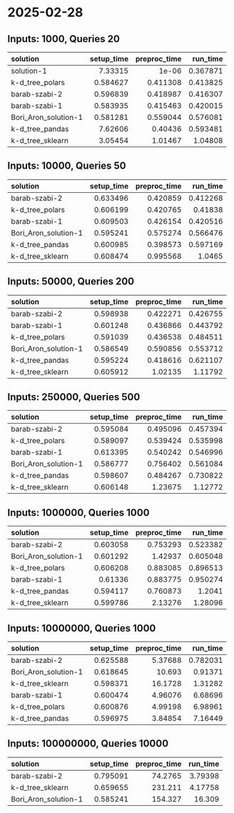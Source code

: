 # 2025-02-28

## Inputs: 1000, Queries 20

| solution             |   setup_time |   preproc_time |   run_time |
|:---------------------|-------------:|---------------:|-----------:|
| solution-1           |     7.33315  |       1e-06    |   0.367871 |
| k-d_tree_polars      |     0.584627 |       0.411308 |   0.413825 |
| barab-szabi-2        |     0.596839 |       0.418987 |   0.416307 |
| barab-szabi-1        |     0.583935 |       0.415463 |   0.420015 |
| Bori_Aron_solution-1 |     0.581281 |       0.559044 |   0.576081 |
| k-d_tree_pandas      |     7.62606  |       0.40436  |   0.593481 |
| k-d_tree_sklearn     |     3.05454  |       1.01467  |   1.04808  |

## Inputs: 10000, Queries 50

| solution             |   setup_time |   preproc_time |   run_time |
|:---------------------|-------------:|---------------:|-----------:|
| barab-szabi-2        |     0.633496 |       0.420859 |   0.412268 |
| k-d_tree_polars      |     0.606199 |       0.420765 |   0.41838  |
| barab-szabi-1        |     0.609503 |       0.426154 |   0.420516 |
| Bori_Aron_solution-1 |     0.595241 |       0.575274 |   0.566476 |
| k-d_tree_pandas      |     0.600985 |       0.398573 |   0.597169 |
| k-d_tree_sklearn     |     0.608474 |       0.995568 |   1.0465   |

## Inputs: 50000, Queries 200

| solution             |   setup_time |   preproc_time |   run_time |
|:---------------------|-------------:|---------------:|-----------:|
| barab-szabi-2        |     0.598938 |       0.422271 |   0.426755 |
| barab-szabi-1        |     0.601248 |       0.436866 |   0.443792 |
| k-d_tree_polars      |     0.591039 |       0.436538 |   0.484511 |
| Bori_Aron_solution-1 |     0.586549 |       0.590856 |   0.553712 |
| k-d_tree_pandas      |     0.595224 |       0.418616 |   0.621107 |
| k-d_tree_sklearn     |     0.605912 |       1.02135  |   1.11792  |

## Inputs: 250000, Queries 500

| solution             |   setup_time |   preproc_time |   run_time |
|:---------------------|-------------:|---------------:|-----------:|
| barab-szabi-2        |     0.595084 |       0.495096 |   0.457394 |
| k-d_tree_polars      |     0.589097 |       0.539424 |   0.535998 |
| barab-szabi-1        |     0.613395 |       0.540242 |   0.546996 |
| Bori_Aron_solution-1 |     0.586777 |       0.756402 |   0.561084 |
| k-d_tree_pandas      |     0.598607 |       0.484267 |   0.730822 |
| k-d_tree_sklearn     |     0.606148 |       1.23675  |   1.12772  |

## Inputs: 1000000, Queries 1000

| solution             |   setup_time |   preproc_time |   run_time |
|:---------------------|-------------:|---------------:|-----------:|
| barab-szabi-2        |     0.603058 |       0.753293 |   0.523382 |
| Bori_Aron_solution-1 |     0.601292 |       1.42937  |   0.605048 |
| k-d_tree_polars      |     0.606208 |       0.883085 |   0.896513 |
| barab-szabi-1        |     0.61336  |       0.883775 |   0.950274 |
| k-d_tree_pandas      |     0.594117 |       0.760873 |   1.2041   |
| k-d_tree_sklearn     |     0.599786 |       2.13276  |   1.28096  |

## Inputs: 10000000, Queries 1000

| solution             |   setup_time |   preproc_time |   run_time |
|:---------------------|-------------:|---------------:|-----------:|
| barab-szabi-2        |     0.625588 |        5.37688 |   0.782031 |
| Bori_Aron_solution-1 |     0.618645 |       10.693   |   0.91371  |
| k-d_tree_sklearn     |     0.598371 |       16.1728  |   1.31282  |
| barab-szabi-1        |     0.600474 |        4.96076 |   6.68696  |
| k-d_tree_polars      |     0.600876 |        4.99198 |   6.98961  |
| k-d_tree_pandas      |     0.596975 |        3.84854 |   7.16449  |

## Inputs: 100000000, Queries 10000

| solution             |   setup_time |   preproc_time |   run_time |
|:---------------------|-------------:|---------------:|-----------:|
| barab-szabi-2        |     0.795091 |        74.2765 |    3.79398 |
| k-d_tree_sklearn     |     0.659655 |       231.211  |    4.17758 |
| Bori_Aron_solution-1 |     0.585241 |       154.327  |   16.309   |